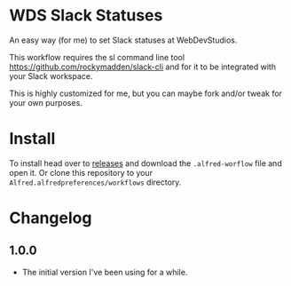 # WDS Slack Statuses

An easy way (for me) to set Slack statuses at WebDevStudios.

This workflow requires the sl command line tool https://github.com/rockymadden/slack-cli and for it to be integrated with your Slack workspace.

This is highly customized for me, but you can maybe fork and/or tweak for your own purposes.

# Install

To install head over to [releases](../../releases) and download the `.alfred-worflow` file and open it. Or clone this repository to your `Alfred.alfredpreferences/workflows` directory.

# Changelog

## 1.0.0

- The initial version I've been using for a while.
